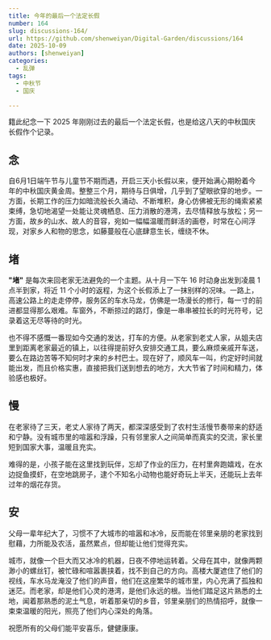 ```yaml
---
title: 今年的最后一个法定长假
number: 164
slug: discussions-164/
url: https://github.com/shenweiyan/Digital-Garden/discussions/164
date: 2025-10-09
authors: [shenweiyan]
categories: 
  - 乱弹
tags: 
  - 中秋节
  - 国庆

---
```


籍此纪念一下 2025 年刚刚过去的最后一个法定长假，也是给这八天的中秋国庆长假作个记录。

<!-- more -->

## 念

自6月1日端午节与儿童节不期而遇，开启三天小长假以来，便开始满心期盼着今年的中秋国庆黄金周。整整三个月，期待与日俱增，几乎到了望眼欲穿的地步。一方面，长期工作的压力如暗流般长久涌动、不断堆积，身心仿佛被无形的绳索紧紧束缚，急切地渴望一处能让灵魂栖息、压力消散的港湾，去尽情释放与放松；另一方面，故乡的山水、故人的音容，宛如一幅幅温暖而鲜活的画卷，时常在心间浮现，对家乡人和物的思念，如藤蔓般在心底肆意生长，缠绕不休。

## 堵

**"堵"** 是每次来回老家无法避免的一个主题。从十月一下午 16 时动身出发到凌晨 1 点半到家，将近 11 个小时的返程，为这个长假添上了一抹别样的况味。一路上，高速公路上的走走停停，服务区的车水马龙，仿佛是一场漫长的修行，每一寸的前进都显得那么艰难。车窗外，不断掠过的路灯，像是一串串被拉长的时光符号，记录着这无尽等待的时光。

也不得不感慨一番现如今交通的发达，打车的方便。从老家到老丈人家，从姐夫店里到距离老家最近的镇上，以往得提前好久安排交通工具，要么麻烦亲戚开车送，要么在路边苦等不知何时才来的乡村巴士。现在好了，顺风车一叫，约定好时间就能出发，而且价格实惠，直接把我们送到想去的地方，大大节省了时间和精力，体验感也极好。

## 慢

在老家待了三天，老丈人家待了两天，都深深感受到了农村生活慢节奏带来的舒适和宁静。没有城市里的喧嚣和浮躁，只有邻里家人之间简单而真实的交流，家长里短到国家大事，温暖且充实。

难得的是，小孩子能在这里找到玩伴，忘却了作业的压力，在村里奔跑嬉戏，在水边捉鱼摸虾，在空地跳房子，逮个不知名小动物也能好奇玩上半天，还能玩上去年过年的烟花存货。

## 安

父母一辈年纪大了，习惯不了大城市的喧嚣和冰冷，反而能在邻里亲朋的老家找到慰藉，力所能及农活，虽然累点，但却能让他们觉得充实。

城市，就像一个巨大而又冰冷的机器，日夜不停地运转着。父母在其中，就像两颗渺小的螺丝钉，被忙碌和喧嚣裹挟着，找不到自己的方向。高楼大厦遮住了他们的视线，车水马龙淹没了他们的声音，他们在这座繁华的城市里，内心充满了孤独和迷茫。而老家，却是他们心灵的港湾，是他们永远的根。当他们踏足这片熟悉的土地，闻着那熟悉的泥土气息，听着那亲切的乡音，邻里亲朋们的热情招呼，就像一束束温暖的阳光，照亮了他们内心深处的角落。

祝愿所有的父母们能平安喜乐，健健康康。

<script src="https://giscus.app/client.js"
	data-repo="shenweiyan/Digital-Garden"
	data-repo-id="R_kgDOKgxWlg"
	data-mapping="number"
	data-term="164"
	data-reactions-enabled="1"
	data-emit-metadata="0"
	data-input-position="bottom"
	data-theme="light"
	data-lang="zh-CN"
	crossorigin="anonymous"
	async>
</script>

